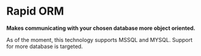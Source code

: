 # Rapid ORM

**Makes communicating with your chosen database more object oriented.**

As of the moment, this technology supports MSSQL and MYSQL. Support for more database is targeted.